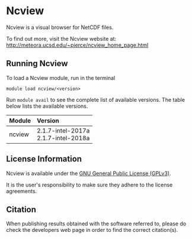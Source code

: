 # Ncview

Ncview is a visual browser for NetCDF files.

To find out more, visit the Ncview website at: http://meteora.ucsd.edu/~pierce/ncview_home_page.html

## Running Ncview

To load a Ncview module, run in the terminal

    module load ncview/<version>

Run `module avail` to see the complete list of available versions. The table below lists the
available versions.

| Module     | Version     |
| :------------- | :------------- |
| ncview |2.1.7-intel-2017a <br>2.1.7-intel-2018a <br>|

## License Information

Ncview is available under the [GNU General Public License (GPLv3)](https://www.gnu.org/licenses/gpl.html).

It is the user's responsibility to make sure they adhere to the license agreements.

## Citation

When publishing results obtained with the software referred to, please do check the developers web page in order to find the correct citation(s).
